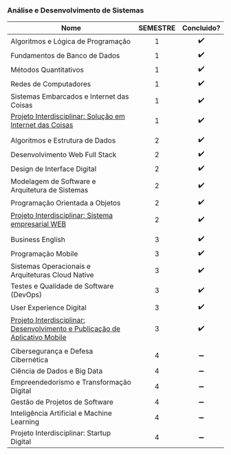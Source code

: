 ### Análise e Desenvolvimento de Sistemas

| Nome                                                                                                                       | SEMESTRE |  Concluido? |
| ---------------------------------------------------------------------------                                                |:-:| :----------------: |
| Algoritmos e Lógica de Programação                                                                                         | 1 | :heavy_check_mark: |
| Fundamentos de Banco de Dados                                                                                              | 1 | :heavy_check_mark: |
| Métodos Quantitativos                                                                                                      | 1 | :heavy_check_mark: |
| Redes de Computadores                                                                                                      | 1 | :heavy_check_mark: |
| Sistemas Embarcados e Internet das Coisas                                                                                  | 1 | :heavy_check_mark: |
| [Projeto Interdisciplinar: Solução em Internet das Coisas](https://github.com/KevinShiroma/Secure-her-IoT)                 | 1 | :heavy_check_mark: |
|  |
| Algoritmos e Estrutura de Dados                                                                                            | 2 | :heavy_check_mark: |
| Desenvolvimento Web Full Stack                                                                                             | 2 | :heavy_check_mark: |
| Design de Interface Digital                                                                                                | 2 | :heavy_check_mark: |
| Modelagem de Software e Arquitetura de Sistemas                                                                            | 2 | :heavy_check_mark: |
| Programação Orientada a Objetos                                                                                            | 2 | :heavy_check_mark: |
| [Projeto Interdisciplinar: Sistema empresarial WEB](https://github.com/KevinShiroma/MerciaLocacao)                         | 2 | :heavy_check_mark: |
|  |
| Business English                                                                                                           | 3 | :heavy_check_mark: |
| Programação Mobile                                                                                                         | 3 | :heavy_check_mark: |
| Sistemas Operacionais e Arquiteturas Cloud Native                                                                          | 3 | :heavy_check_mark: |
| Testes e Qualidade de Software (DevOps)                                                                                    | 3 | :heavy_check_mark: |
| User Experience Digital                                                                                                    | 3 | :heavy_check_mark: |
| [Projeto Interdisciplinar: Desenvolvimento e Publicação de Aplicativo Mobile](https://github.com/KevinShiroma/fecapSocial) | 3 | :heavy_check_mark: |
|  |
| Cibersegurança e Defesa Cibernética                                                                                        | 4 | :heavy_minus_sign: |
| Ciência de Dados e Big Data                                                                                                | 4 | :heavy_minus_sign: |
| Empreendedorismo e Transformação Digital                                                                                   | 4 | :heavy_minus_sign: |
| Gestão de Projetos de Software                                                                                             | 4 | :heavy_minus_sign: |
| Inteligência Artificial e Machine Learning                                                                                 | 4 | :heavy_minus_sign: |
| Projeto Interdisciplinar: Startup Digital                                                                                  | 4 | :heavy_minus_sign: |
